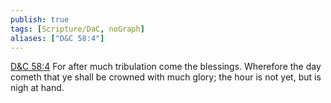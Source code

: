 ```yaml
---
publish: true
tags: [Scripture/DaC, noGraph]
aliases: ["D&C 58:4"]
---
```

[D&C 58:4](https://churchofjesuschrist.org/study/scriptures/dc-testament/dc/58?lang=eng&id=p4#p4) For after much tribulation come the blessings. Wherefore the day cometh that ye shall be crowned with much glory; the hour is not yet, but is nigh at hand.
